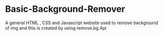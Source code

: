# Basic-Background-Remover
A general HTML , CSS and Javascript website used to remove background of img and this is created by using remove.bg Api

